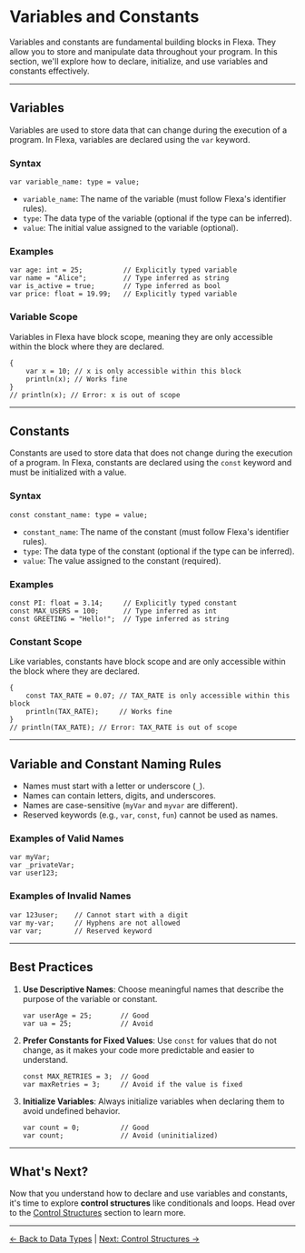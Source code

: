 # Variables and Constants

Variables and constants are fundamental building blocks in Flexa. They allow you to store and manipulate data throughout your program. In this section, we'll explore how to declare, initialize, and use variables and constants effectively.

---

## Variables

Variables are used to store data that can change during the execution of a program. In Flexa, variables are declared using the `var` keyword.

### Syntax
```flexa
var variable_name: type = value;
```

- `variable_name`: The name of the variable (must follow Flexa's identifier rules).
- `type`: The data type of the variable (optional if the type can be inferred).
- `value`: The initial value assigned to the variable (optional).

### Examples
```flexa
var age: int = 25;          // Explicitly typed variable
var name = "Alice";         // Type inferred as string
var is_active = true;       // Type inferred as bool
var price: float = 19.99;   // Explicitly typed variable
```

### Variable Scope
Variables in Flexa have block scope, meaning they are only accessible within the block where they are declared.

```flexa
{
    var x = 10; // x is only accessible within this block
    println(x); // Works fine
}
// println(x); // Error: x is out of scope
```

---

## Constants

Constants are used to store data that does not change during the execution of a program. In Flexa, constants are declared using the `const` keyword and must be initialized with a value.

### Syntax
```flexa
const constant_name: type = value;
```

- `constant_name`: The name of the constant (must follow Flexa's identifier rules).
- `type`: The data type of the constant (optional if the type can be inferred).
- `value`: The value assigned to the constant (required).

### Examples
```flexa
const PI: float = 3.14;     // Explicitly typed constant
const MAX_USERS = 100;      // Type inferred as int
const GREETING = "Hello!";  // Type inferred as string
```

### Constant Scope
Like variables, constants have block scope and are only accessible within the block where they are declared.

```flexa
{
    const TAX_RATE = 0.07; // TAX_RATE is only accessible within this block
    println(TAX_RATE);     // Works fine
}
// println(TAX_RATE); // Error: TAX_RATE is out of scope
```

---

## Variable and Constant Naming Rules

- Names must start with a letter or underscore (`_`).
- Names can contain letters, digits, and underscores.
- Names are case-sensitive (`myVar` and `myvar` are different).
- Reserved keywords (e.g., `var`, `const`, `fun`) cannot be used as names.

### Examples of Valid Names
```flexa
var myVar;
var _privateVar;
var user123;
```

### Examples of Invalid Names
```flexa
var 123user;    // Cannot start with a digit
var my-var;     // Hyphens are not allowed
var var;        // Reserved keyword
```

---

## Best Practices

1. **Use Descriptive Names**: Choose meaningful names that describe the purpose of the variable or constant.
   ```flexa
   var userAge = 25;       // Good
   var ua = 25;            // Avoid
   ```

2. **Prefer Constants for Fixed Values**: Use `const` for values that do not change, as it makes your code more predictable and easier to understand.
   ```flexa
   const MAX_RETRIES = 3;  // Good
   var maxRetries = 3;     // Avoid if the value is fixed
   ```

3. **Initialize Variables**: Always initialize variables when declaring them to avoid undefined behavior.
   ```flexa
   var count = 0;          // Good
   var count;              // Avoid (uninitialized)
   ```

---

## What's Next?

Now that you understand how to declare and use variables and constants, it's time to explore **control structures** like conditionals and loops. Head over to the [Control Structures](control-structures) section to learn more.

---

[← Back to Data Types](data-types) | [Next: Control Structures →](control-structures)

